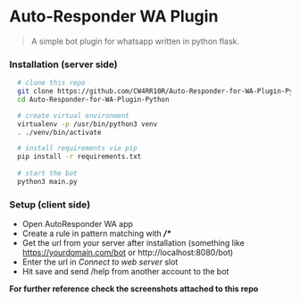 # Auto-Responder WA Plugin 
> A simple bot plugin for whatsapp written in python flask.

### Installation (server side)
```bash
  # clone this repo
  git clone https://github.com/CW4RR10R/Auto-Responder-for-WA-Plugin-Python.git
  cd Auto-Responder-for-WA-Plugin-Python

  # create virtual environment
  virtualenv -p /usr/bin/python3 venv
  . ./venv/bin/activate

  # install requirements via pip
  pip install -r requirements.txt
  
  # start the bot
  python3 main.py
```
### Setup (client side)
* Open AutoResponder WA app
* Create a rule in pattern matching with **_/*_**
* Get the url from your server after installation (something like https://yourdomain.com/bot or http://localhost:8080/bot)
* Enter the url in _Connect to web server_ slot
* Hit save and send /help from another account to the bot
  
**For further reference check the screenshots attached to this repo**